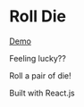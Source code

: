# Roll Die

[Demo](https://rct-dice-roll.s3.amazonaws.com/index.html)

Feeling lucky??

Roll a pair of die!

Built with React.js
